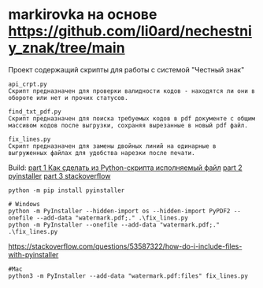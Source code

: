 # markirovka на основе https://github.com/li0ard/nechestniy_znak/tree/main
Проект содержащий скрипты для работы с системой "Честный знак"

```text
api_crpt.py
Скрипт предназначен для проверки валидности кодов - находятся ли они в обороте или нет и прочих статусов.
```

```text
find_txt_pdf.py
Скрипт предназначен для поиска требуемых кодов в pdf документе с общим массивом кодов после выгрузки, сохраняя вырезанные в новый pdf файл.
```

```text
fix_lines.py
Скрипт предназначен для замены двойных линий на одинарные в выгруженных файлах для удобства нарезки после печати.
```
Build:
[part 1 Как сделать из Python-скрипта исполняемый файл](https://habr.com/ru/companies/slurm/articles/746622/)
[part 2 pyinstaller](https://pythonru.com/biblioteki/pyinstaller)
[part 3 stackoverflow](https://stackoverflow.com/questions/39241643/no-module-named-pypdf2-error)
```shell
python -m pip install pyinstaller
```
```shell
# Windows
python -m PyInstaller --hidden-import os --hidden-import PyPDF2 --onefile --add-data "watermark.pdf;." .\fix_lines.py
python -m PyInstaller --onefile --add-data "watermark.pdf;." .\fix_lines.py
```

https://stackoverflow.com/questions/53587322/how-do-i-include-files-with-pyinstaller
```shell
#Mac
python3 -m PyInstaller --add-data "watermark.pdf:files" fix_lines.py
```